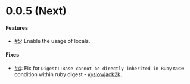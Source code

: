 0.0.5 (Next)
=============

#### Features

* [#5](https://github.com/faber-lotto/capistrano-template/5): Enable the usage of locals.

#### Fixes

* [#4](https://github.com/faber-lotto/capistrano-template/4): Fix for `Digest::Base cannot be directly inherited in Ruby` race condition within ruby digest - [@slowjack2k](https://github.com/slowjack2k).
